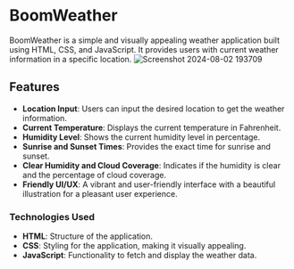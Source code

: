 # BoomWeather

BoomWeather is a simple and visually appealing weather application built using HTML, CSS, and JavaScript. It provides users with current weather information in a specific location. 
![Screenshot 2024-08-02 193709](https://github.com/user-attachments/assets/b7f9b830-41cc-407d-b698-5aeb74dbb162)

## Features

- **Location Input**: Users can input the desired location to get the weather information.
- **Current Temperature**: Displays the current temperature in Fahrenheit.
- **Humidity Level**: Shows the current humidity level in percentage.
- **Sunrise and Sunset Times**: Provides the exact time for sunrise and sunset.
- **Clear Humidity and Cloud Coverage**: Indicates if the humidity is clear and the percentage of cloud coverage.
- **Friendly UI/UX**: A vibrant and user-friendly interface with a beautiful illustration for a pleasant user experience.


### Technologies Used

- **HTML**: Structure of the application.
- **CSS**: Styling for the application, making it visually appealing.
- **JavaScript**: Functionality to fetch and display the weather data.


